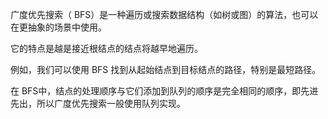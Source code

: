 广度优先搜索（ BFS）是一种遍历或搜索数据结构（如树或图）的算法，也可以在更抽象的场景中使用。

它的特点是越是接近根结点的结点将越早地遍历。

例如，我们可以使用 BFS 找到从起始结点到目标结点的路径，特别是最短路径。

在 BFS中，结点的处理顺序与它们添加到队列的顺序是完全相同的顺序，即先进先出，所以广度优先搜索一般使用队列实现。